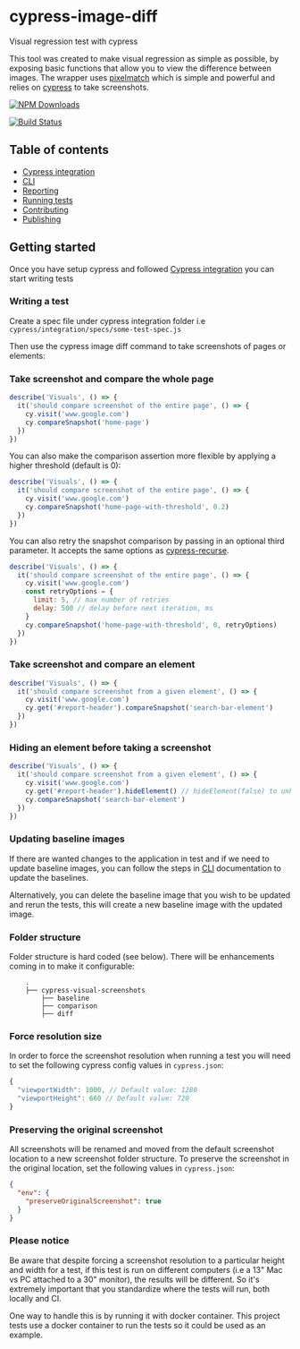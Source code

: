 # cypress-image-diff

Visual regression test with cypress

This tool was created to make visual regression as simple as possible, by exposing basic functions that allow you to view the difference between images.
The wrapper uses [pixelmatch](https://github.com/mapbox/pixelmatch) which is simple and powerful and relies on [cypress](https://github.com/cypress-io) to take screenshots.

[![NPM Downloads][npm-downloads-image]][npm-url]

[![Build Status][circleci-image]][circleci-url]

[npm-downloads-image]: https://badgen.net/npm/dm/cypress-image-diff-js
[npm-url]: https://www.npmjs.com/package/cypress-image-diff-js
[circleci-url]: https://circleci.com/gh/uktrade/cypress-image-diff/tree/main
[circleci-image]: https://circleci.com/gh/uktrade/cypress-image-diff/tree/main.svg?style=svg

## Table of contents
- [Cypress integration](./docs/Cypress%20integration.md)
- [CLI](./docs/CLI.md)
- [Reporting](./docs/Reporting.md)
- [Running tests](./docs/Running%20tests.md)
- [Contributing](./docs/CONTRIBUTING.md)
- [Publishing](./docs/Publishing.md)

## Getting started

Once you have setup cypress and followed [Cypress integration](./docs/Cypress%20integration.md) you can start writing tests

### Writing a test

Create a spec file under cypress integration folder i.e `cypress/integration/specs/some-test-spec.js`

Then use the cypress image diff command to take screenshots of pages or elements:

### Take screenshot and compare the whole page

```js
describe('Visuals', () => {
  it('should compare screenshot of the entire page', () => {
    cy.visit('www.google.com')
    cy.compareSnapshot('home-page')
  })
})
```

You can also make the comparison assertion more flexible by applying a higher threshold (default is 0):

```js
describe('Visuals', () => {
  it('should compare screenshot of the entire page', () => {
    cy.visit('www.google.com')
    cy.compareSnapshot('home-page-with-threshold', 0.2)
  })
})
```

You can also retry the snapshot comparison by passing in an optional third parameter. It accepts the same options as [cypress-recurse](https://github.com/bahmutov/cypress-recurse#options).

```js
describe('Visuals', () => {
  it('should compare screenshot of the entire page', () => {
    cy.visit('www.google.com')
    const retryOptions = {
      limit: 5, // max number of retries
      delay: 500 // delay before next iteration, ms
    }
    cy.compareSnapshot('home-page-with-threshold', 0, retryOptions)
  })
})
```

### Take screenshot and compare an element

```js
describe('Visuals', () => {
  it('should compare screenshot from a given element', () => {
    cy.visit('www.google.com')
    cy.get('#report-header').compareSnapshot('search-bar-element')
  })
})
```

### Hiding an element before taking a screenshot

```js
describe('Visuals', () => {
  it('should compare screenshot from a given element', () => {
    cy.visit('www.google.com')
    cy.get('#report-header').hideElement() // hideElement(false) to unhide
    cy.compareSnapshot('search-bar-element')
  })
})
```

### Updating baseline images

If there are wanted changes to the application in test and if we need to update baseline images, you can follow the steps in [CLI](./docs/CLI.md) documentation to update the baselines.

Alternatively, you can delete the baseline image that you wish to be updated and rerun the tests, this will create a new baseline image with the updated image.

### Folder structure

Folder structure is hard coded (see below). There will be enhancements coming in to make it configurable:

```
    .
    ├── cypress-visual-screenshots
        ├── baseline
        ├── comparison
        ├── diff
```

### Force resolution size

In order to force the screenshot resolution when running a test you will need to set the following cypress config values in `cypress.json`:

```js
{
  "viewportWidth": 1000, // Default value: 1280
  "viewportHeight": 660 // Default value: 720
}
```

### Preserving the original screenshot
All screenshots will be renamed and moved from the default screenshot location to a new screenshot folder structure. To preserve the screenshot in the original location, set the following values in `cypress.json`:

```json
{
  "env": {
    "preserveOriginalScreenshot": true
  }
}
```

### Please notice

Be aware that despite forcing a screenshot resolution to a particular height and width for a test, if this test is run on different computers (i.e a 13" Mac vs PC attached to a 30" monitor), the results will be different. So it's extremely important that you standardize where the tests will run, both locally and CI.

One way to handle this is by running it with docker container. This project tests use a docker container to run the tests so it could be used as an example.
